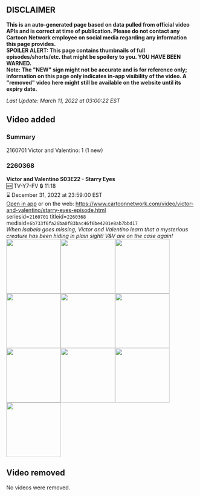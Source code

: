 ## DISCLAIMER
**This is an auto-generated page based on data pulled from official video APIs and is correct at time of publication. Please do not contact any Cartoon Network employee on social media regarding any information this page provides.**  
**SPOILER ALERT: This page contains thumbnails of full episodes/shorts/etc. that might be spoilery to you. YOU HAVE BEEN WARNED.**  
**Note: The "NEW" sign might not be accurate and is for reference only; information on this page only indicates in-app visibility of the video. A "removed" video here might still be available on the website until its expiry date.**  

_Last Update: March 11, 2022 at 03:00:22 EST_
## Video added
### Summary
2160701 Victor and Valentino: 1 (1 new)  
### 2260368
**Victor and Valentino S03E22 - Starry Eyes**  
🆕 TV-Y7-FV 🔒 11:18  
⌛ December 31, 2022 at 23:59:00 EST  
[Open in app](https://cnvideo.sercomkc.org/redirector.html?type=cnapp&seriesid=2160701&titleid=2260368&mediaid=6b733f6fa26ba0f83bac46f6be4201e8ab7bbd17) or on the web: https://www.cartoonnetwork.com/video/victor-and-valentino/starry-eyes-episode.html  
seriesid=`2160701` titleid=`2260368` mediaid=`6b733f6fa26ba0f83bac46f6be4201e8ab7bbd17`  
_When Isabela goes missing, Victor and Valentino learn that a mysterious creature has been hiding in plain sight! V&V are on the case again!_  
<a href="https://s3.amazonaws.com/cartoonorchestrator/2260368_001_1280x720.jpg"><img src="https://s3.amazonaws.com/cartoonorchestrator/2260368_001_640x360.jpg" height="144px" /></a><a href="https://s3.amazonaws.com/cartoonorchestrator/2260368_002_1280x720.jpg"><img src="https://s3.amazonaws.com/cartoonorchestrator/2260368_002_640x360.jpg" height="144px" /></a><a href="https://s3.amazonaws.com/cartoonorchestrator/2260368_003_1280x720.jpg"><img src="https://s3.amazonaws.com/cartoonorchestrator/2260368_003_640x360.jpg" height="144px" /></a><a href="https://s3.amazonaws.com/cartoonorchestrator/2260368_004_1280x720.jpg"><img src="https://s3.amazonaws.com/cartoonorchestrator/2260368_004_640x360.jpg" height="144px" /></a><a href="https://s3.amazonaws.com/cartoonorchestrator/2260368_005_1280x720.jpg"><img src="https://s3.amazonaws.com/cartoonorchestrator/2260368_005_640x360.jpg" height="144px" /></a><a href="https://s3.amazonaws.com/cartoonorchestrator/2260368_006_1280x720.jpg"><img src="https://s3.amazonaws.com/cartoonorchestrator/2260368_006_640x360.jpg" height="144px" /></a><a href="https://s3.amazonaws.com/cartoonorchestrator/2260368_007_1280x720.jpg"><img src="https://s3.amazonaws.com/cartoonorchestrator/2260368_007_640x360.jpg" height="144px" /></a><a href="https://s3.amazonaws.com/cartoonorchestrator/2260368_008_1280x720.jpg"><img src="https://s3.amazonaws.com/cartoonorchestrator/2260368_008_640x360.jpg" height="144px" /></a><a href="https://s3.amazonaws.com/cartoonorchestrator/2260368_009_1280x720.jpg"><img src="https://s3.amazonaws.com/cartoonorchestrator/2260368_009_640x360.jpg" height="144px" /></a><a href="https://s3.amazonaws.com/cartoonorchestrator/2260368_010_1280x720.jpg"><img src="https://s3.amazonaws.com/cartoonorchestrator/2260368_010_640x360.jpg" height="144px" /></a>
## Video removed
No videos were removed.  
